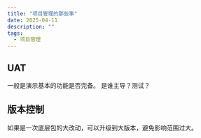 ```yaml
---
title: "项目管理的那些事"
date: 2025-04-11
description: ""
tags:
  - 项目管理
---
```


## UAT

一般是演示基本的功能是否完备。 是谁主导？测试？

## 版本控制

如果是一次底层包的大改动，可以升级到大版本，避免影响范围过大。

